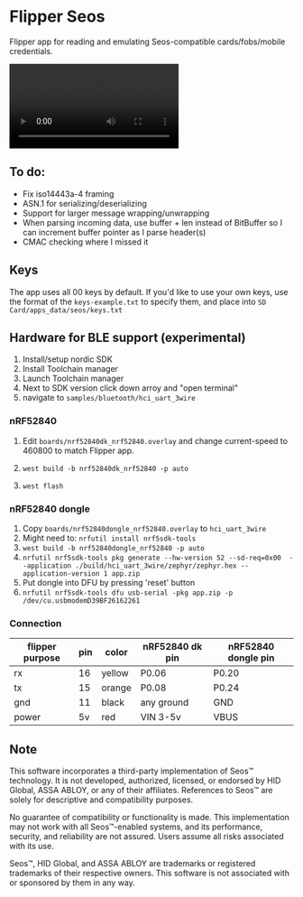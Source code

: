 # Flipper Seos

Flipper app for reading and emulating Seos-compatible cards/fobs/mobile credentials.

![Demo Video](demo.mp4)

## To do:

- Fix iso14443a-4 framing
- ASN.1 for serializing/deserializing
- Support for larger message wrapping/unwrapping
- When parsing incoming data, use buffer + len instead of BitBuffer so I can increment buffer pointer as I parse header(s)
- CMAC checking where I missed it

## Keys

The app uses all 00 keys by default. If you'd like to use your own keys, use the format of the `keys-example.txt` to specify them, and place into `SD Card/apps_data/seos/keys.txt`

## Hardware for BLE support (experimental)

1. Install/setup nordic SDK
1. Install Toolchain manager
1. Launch Toolchain manager
1. Next to SDK version click down arroy and "open terminal"
1. navigate to `samples/bluetooth/hci_uart_3wire`

### nRF52840

1. Edit `boards/nrf52840dk_nrf52840.overlay` and change current-speed to 460800 to match Flipper app.

1. `west build -b nrf52840dk_nrf52840 -p auto`
1. `west flash`

### nRF52840 dongle

1. Copy `boards/nrf52840dongle_nrf52840.overlay` to `hci_uart_3wire`
1. Might need to: `nrfutil install nrf5sdk-tools`
1. `west build -b nrf52840dongle_nrf52840 -p auto`
1. `nrfutil nrf5sdk-tools pkg generate --hw-version 52 --sd-req=0x00  --application ./build/hci_uart_3wire/zephyr/zephyr.hex --application-version 1 app.zip`
1. Put dongle into DFU by pressing 'reset' button
1. `nrfutil nrf5sdk-tools dfu usb-serial -pkg app.zip -p /dev/cu.usbmodemD39BF26162261`

### Connection

| flipper purpose | pin | color  | nRF52840 dk pin | nRF52840 dongle pin |
| --------------- | --- | ------ | --------------- | ------------------- |
| rx              | 16  | yellow | P0.06           | P0.20               |
| tx              | 15  | orange | P0.08           | P0.24               |
| gnd             | 11  | black  | any ground      | GND                 |
| power           | 5v  | red    | VIN 3-5v        | VBUS                |

## Note

This software incorporates a third-party implementation of Seos™ technology. It is not developed, authorized, licensed, or endorsed by HID Global, ASSA ABLOY, or any of their affiliates. References to Seos™ are solely for descriptive and compatibility purposes.

No guarantee of compatibility or functionality is made. This implementation may not work with all Seos™-enabled systems, and its performance, security, and reliability are not assured. Users assume all risks associated with its use.

Seos™, HID Global, and ASSA ABLOY are trademarks or registered trademarks of their respective owners. This software is not associated with or sponsored by them in any way.
